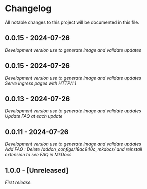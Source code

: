 # Changelog

All notable changes to this project will be documented in this file.

## 0.0.15 - 2024-07-26

_Development version use to generate image and validate updates_

## 0.0.15 - 2024-07-26

_Development version use to generate image and validate updates_  
_Serve ingress pages with HTTP/1.1_

## 0.0.13 - 2024-07-26

_Development version use to generate image and validate updates_  
_Update FAQ at each update_

## 0.0.11 - 2024-07-26

_Development version use to generate image and validate updates_  
_Add FAQ : Delete /addon_configs/18ac940c_mkdocs/ and reinstall extension to see FAQ in MkDocs_

## 1.0.0 - [Unreleased]

_First release._
